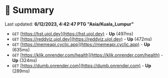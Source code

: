 # 📖 Summary
Last updated: **6/12/2023, 4:42:47 PTG "Asia/Kuala_Lumpur"**

- `GET` [https://hst.ujol.dev](https://hst.ujol.dev) - **Up** (497ms)
- `GET` [https://reddviz.ujol.dev](https://reddviz.ujol.dev) - **Up** (472ms)
- `GET` [https://memeapi.cyclic.app](https://memeapi.cyclic.app) - **Up** (635ms)
- `GET` [https://klik.onrender.com/health](https://klik.onrender.com/health) - **Up** (324ms)
- `GET` [https://dumb.onrender.com](https://dumb.onrender.com) - **Up** (289ms)
